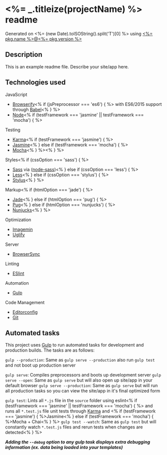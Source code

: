 # <%= _.titleize(projectName) %> readme

Generated on <%= (new Date).toISOString().split('T')[0] %> using
[<%= pkg.name %>@<%= pkg.version %>](https://github.com/larsonjj/generator-yeogurt)

## Description

This is an example readme file.
Describe your site/app here.

## Technologies used

JavaScript
- [Browserify](http://browserify.org/)<% if (jsPreprocessor === 'es6') { %> with ES6/2015 support through [Babel](https://babeljs.io/)<% } %>
- [Node](https://nodejs.org/)<% if (testFramework === 'jasmine' || testFramework === 'mocha') { %>

Testing
- [Karma](http://karma-runner.github.io/0.13/index.html)<% if (testFramework === 'jasmine') { %>
- [Jasmine](http://jasmine.github.io/)<% } else if (testFramework === 'mocha') { %>
- [Mocha](http://mochajs.org/)<% } %><% } %>

Styles<% if (cssOption === 'sass') { %>
- [Sass](http://sass-lang.com/) via ([node-sass](https://github.com/sass/node-sass))<% } else if (cssOption === 'less') { %>
- [Less](http://lesscss.org/)<% } else if (cssOption === 'stylus') { %>
- [Stylus](https://learnboost.github.io/stylus/)<% } %>

Markup<% if (htmlOption === 'jade') { %>
- [Jade](http://jade-lang.com/)<% } else if (htmlOption === 'pug') { %>
- [Pug](https://pugjs.org/api/getting-started.html)<% } else if (htmlOption === 'nunjucks') { %>
- [Nunjucks](https://mozilla.github.io/nunjucks/)<% } %>

Optimization
- [Imagemin](https://github.com/imagemin/imagemin)
- [Uglify](https://github.com/mishoo/UglifyJS)

Server
- [BrowserSync](http://www.browsersync.io/)

Linting
- [ESlint](http://eslint.org/)

Automation
- [Gulp](http://gulpjs.com)

Code Management
- [Editorconfig](http://editorconfig.org/)
- [Git](https://git-scm.com/)


## Automated tasks

This project uses [Gulp](http://gulpjs.com) to run automated tasks for development and production builds.
The tasks are as follows:

`gulp --production`: Same as `gulp serve --production` also run `gulp test` and  not boot up production server

`gulp serve`: Compiles preprocessors and boots up development server
`gulp serve --open`: Same as `gulp serve` but will also open up site/app in your default browser
`gulp serve --production`: Same as `gulp serve` but will run all production tasks so you can view the site/app in it's final optimized form

`gulp test`: Lints all `*.js` file in the `source` folder using eslint<% if (testFramework === 'jasmine' || testFramework === 'mocha') { %> and runs all `*.test.js` file unit tests through [Karma](http://karma-runner.github.io/0.13/index.html) and <% if (testFramework === 'jasmine') { %>Jasmine<% } else if (testFramework === 'mocha') { %>Mocha + Chai<% } %>
`gulp test --watch`: Same as `gulp test` but will constantly watch `*.test.js` files and rerun tests when changes are detected<% } %>

***Adding the `--debug` option to any gulp task displays extra debugging information (ex. data being loaded into your templates)***
